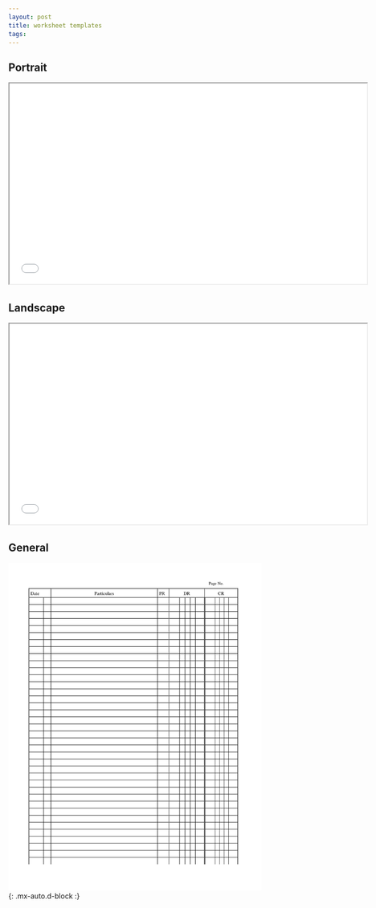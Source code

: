 ```yaml
---
layout: post
title: worksheet templates
tags:  
---
```


## Portrait

<div class="pdf-container">
    <iframe src="/assets/worksheets/9.col.balance.worksheet.pdf" 
        title="landscape-worksheet" 
        height="400" 
        width="712" 
        allowfullscreen="true">
    </iframe>
</div>

## Landscape

<div class="pdf-container">
    <iframe src="/assets/worksheets/work.sheet.landscape.pdf" 
        title="portrait-worksheet" 
        height="400" 
        width="712" 
        allowfullscreen="false">
    </iframe>
</div>

## General

![general-worksheet](/assets/worksheets/general-journal-template.png){: .mx-auto.d-block :}


